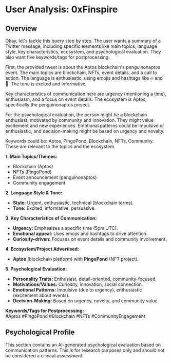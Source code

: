# User Analysis: 0xFinspire

## Overview

<think>
Okay, let's tackle this query step by step. The user wants a summary of a Twitter message, including specific elements like main topics, language style, key characteristics, ecosystem, and psychological evaluation. They also want five keywords/tags for postprocessing.

First, the provided tweet is about the Aptos blockchain's penguinonaptos event. The main topics are blockchain, NFTs, event details, and a call to action. The language is enthusiastic, using emojis and hashtags like 🔥 and 📲. The tone is excited and informative.

Key characteristics of communication here are urgency (mentioning a time), enthusiasm, and a focus on event details. The ecosystem is Aptos, specifically the penguinonaptos project. 

For the psychological evaluation, the person might be a blockchain enthusiast, motivated by community and innovation. They might value excitement and new experiences. Emotional patterns could be impulsive or enthusiastic, and decision-making might be based on urgency and novelty.

Keywords could be: Aptos, PingoPond, Blockchain, NFTs, Community. These are relevant to the topics and the ecosystem.
</think>

**1. Main Topics/Themes:**  
- Blockchain (Aptos)  
- NFTs (PingoPond)  
- Event announcement (penguinonaptos)  
- Community engagement  

**2. Language Style & Tone:**  
- **Style:** Urgent, enthusiastic, technical (blockchain terms).  
- **Tone:** Excited, informative, persuasive.  

**3. Key Characteristics of Communication:**  
- **Urgency:** Emphasizes a specific time (5pm UTC).  
- **Emotional appeal:** Uses emojis and hashtags to drive attention.  
- **Curiosity-driven:** Focuses on event details and community involvement.  

**4. Ecosystem/Project Advertised:**  
- **Aptos** (blockchain platform) with **PingoPond** (NFT project).  

**5. Psychological Evaluation:**  
- **Personality Traits:** Enthusiast, detail-oriented, community-focused.  
- **Motivations/Values:** Curiosity, innovation, social connection.  
- **Emotional Patterns:** Impulsive (due to urgency), enthusiastic (excitement about events).  
- **Decision-Making:** Based on urgency, novelty, and community value.  

**Keywords/Tags for Postprocessing:**  
#Aptos #PingoPond #Blockchain #NFTs #CommunityEngagement

## Psychological Profile

This section contains an AI-generated psychological evaluation based on communication patterns. This is for research purposes only and should not be considered a clinical assessment.